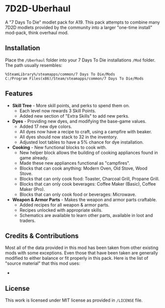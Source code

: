 # 7D2D-Uberhaul

A "7 Days To Die" modlet pack for A19. This pack attempts to combine many 7D2D modlets provided by the community into a larger "one-time install" mod-pack, think overhaul mod.

## Installation

Place the `/Uberhaul` folder into your 7 Days To Die installations `/Mod` folder. The path usually resembles:

```dosbatch
%SteamLibrary%/steamapps/common/7 Days To Die/Mods
C:/Program Files(x86)/Steam/steamapps/common/7 Days To Die/Mods
```

## Features

- **Skill Tree** - More skill points, and perks to spend them on.
  - Each level now rewards 3 Skill Points.
  - Added new section of "Extra Skills" to add new perks.
- **Dyes** - Providing new dyes, and modifying the base-game values.
  - Added 17 new dye colors.
  - All dyes now have a recipe to craft, using a campfire with beaker.
  - All dyes should now stack to 32 in the inventory.
  - Adjusted loot tables to have a 5% chance for dye installation.
- **Cooking** - New functional blocks to cook with.
  - New helper block allows the building of cooking appliances found in game already.
  - Made these new appliances functional as "campfires".
  - Blocks that can cook anything: Modern Oven, Old Stove, Wood Stove.
  - Blocks that can only cook food: Toaster, Charcoal Grill, Propane Grill.
  - Blocks that can only cook beverages: Coffee Maker (Basic), Coffee Maker (Pro).
  - Blocks that can only cook food or beverages: Microwave.
- **Weapon & Armor Parts** - Makes the weapon and armor parts craftable.
  - Added recipes for all weapon & armor parts.
  - Recipes unlocked with appropriate skills.
  - Schematics are available to learn other parts, available in loot and traders.

## Credits & Contributions

Most all of the data provided in this mod has been taken from other existing mods with some exceptions. Even those that have been taken are generally modified to either balance or fit properly in this pack. Here is the list of "source material" that this mod uses:

- 

## License

This work is licensed under MIT license as provided in `/LICENSE` file.
